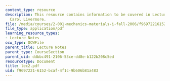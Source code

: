 ```yaml
---
content_type: resource
description: This resource contains information to be covered in Lecture 2 by Prof.
  Carol Livermore.
file: /media/courses/2-001-mechanics-materials-i-fall-2006/f96972216152bcaf4f1c9b606b81a483_lec2.pdf
file_type: application/pdf
learning_resource_types:
- Lecture Notes
ocw_type: OCWFile
parent_title: Lecture Notes
parent_type: CourseSection
parent_uid: ddbbc491-2106-53ce-dd8e-b122b208c5ed
resourcetype: Document
title: lec2.pdf
uid: f9697221-6152-bcaf-4f1c-9b606b81a483
---
```

